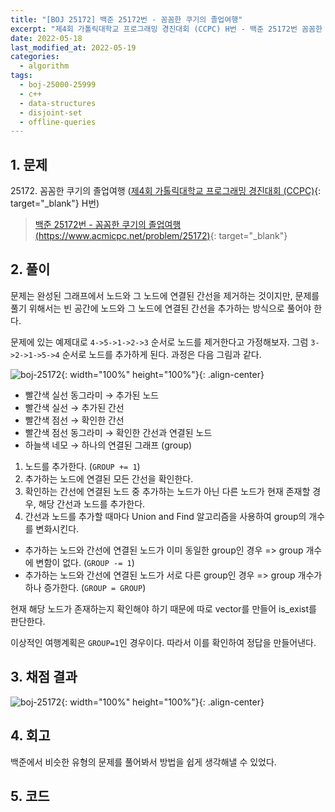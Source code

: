 ```yaml
---
title: "[BOJ 25172] 백준 25172번 - 꼼꼼한 쿠기의 졸업여행"
excerpt: "제4회 가톨릭대학교 프로그래밍 경진대회 (CCPC) H번 - 백준 25172번 꼼꼼한 쿠기의 졸업여행 풀이"
date: 2022-05-18
last_modified_at: 2022-05-19
categories:
  - algorithm
tags:
  - boj-25000-25999
  - c++
  - data-structures
  - disjoint-set
  - offline-queries
---
```


## 1. 문제
$25172$. 꼼꼼한 쿠기의 졸업여행 ([제4회 가톨릭대학교 프로그래밍 경진대회 (CCPC)](https://burningfalls.github.io/contest/ccpc-baekjoon-contest/){: target="_blank"} H번)

> [백준 25172번 - 꼼꼼한 쿠기의 졸업여행 (https://www.acmicpc.net/problem/25172)](https://www.acmicpc.net/problem/25172){: target="_blank"}

## 2. 풀이

문제는 완성된 그래프에서 노드와 그 노드에 연결된 간선을 제거하는 것이지만, 문제를 풀기 위해서는 빈 공간에 노드와 그 노드에 연결된 간선을 추가하는 방식으로 풀어야 한다.

문제에 있는 예제대로 `4->5->1->2->3` 순서로 노드를 제거한다고 가정해보자. 그럼 `3->2->1->5->4` 순서로 노드를 추가하게 된다. 과정은 다음 그림과 같다.

![boj-25172](https://user-images.githubusercontent.com/30232837/169234801-a8cf370d-a646-4a3e-975b-846704ed3a80.png "boj-25172"){: width="100%" height="100%"}{: .align-center}

* 빨간색 실선 동그라미 $\rightarrow$ 추가된 노드
* 빨간색 실선 $\rightarrow$ 추가된 간선
* 빨간색 점선 $\rightarrow$ 확인한 간선
* 빨간색 점선 동그라미 $\rightarrow$ 확인한 간선과 연결된 노드
* 하늘색 네모 $\rightarrow$ 하나의 연결된 그래프 (group)

1. 노드를 추가한다. (`GROUP += 1`)
1. 추가하는 노드에 연결된 모든 간선을 확인한다.
1. 확인하는 간선에 연결된 노드 중 추가하는 노드가 아닌 다른 노드가 현재 존재할 경우, 해당 간선과 노드를 추가한다.
1. 간선과 노드를 추가할 때마다 Union and Find 알고리즘을 사용하여 group의 개수를 변화시킨다.
 * 추가하는 노드와 간선에 연결된 노드가 이미 동일한 group인 경우 => group 개수에 변함이 없다. (`GROUP -= 1`)
 * 추가하는 노드와 간선에 연결된 노드가 서로 다른 group인 경우 => group 개수가 하나 증가한다. (`GROUP = GROUP`)

현재 해당 노드가 존재하는지 확인해야 하기 때문에 따로 vector를 만들어 is_exist를 판단한다.

이상적인 여행계획은 `GROUP=1`인 경우이다. 따라서 이를 확인하여 정답을 만들어낸다.

## 3. 채점 결과

![boj-25172](https://user-images.githubusercontent.com/30232837/168979457-c416d53e-7b8e-4ea5-8a96-70a577df3036.png "boj-25172"){: width="100%" height="100%"}{: .align-center}

## 4. 회고

백준에서 비슷한 유형의 문제를 풀어봐서 방법을 쉽게 생각해낼 수 있었다.

## 5. 코드

<script src="https://gist.github.com/BurningFalls/df5732d7943016ec897160bdd4710f2c.js"></script>